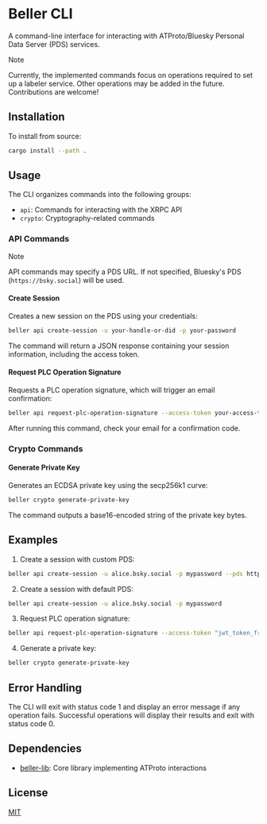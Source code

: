 # Beller CLI

A command-line interface for interacting with ATProto/Bluesky Personal Data Server (PDS) services.

> [!NOTE]
> Currently, the implemented commands focus on operations required to set up a labeler service. Other operations may be added in the future. Contributions are welcome!

## Installation

To install from source:

```sh
cargo install --path .
```

## Usage

The CLI organizes commands into the following groups:

- `api`: Commands for interacting with the XRPC API
- `crypto`: Cryptography-related commands

### API Commands

> [!NOTE]
> API commands may specify a PDS URL. If not specified, Bluesky's PDS
> (`https://bsky.social`) will be used.

#### Create Session

Creates a new session on the PDS using your credentials:

```bash
beller api create-session -u your-handle-or-did -p your-password
```

The command will return a JSON response containing your session information, including the access token.

#### Request PLC Operation Signature

Requests a PLC operation signature, which will trigger an email confirmation:

```bash
beller api request-plc-operation-signature --access-token your-access-token
```

After running this command, check your email for a confirmation code.

### Crypto Commands

#### Generate Private Key

Generates an ECDSA private key using the secp256k1 curve:

```bash
beller crypto generate-private-key
```

The command outputs a base16-encoded string of the private key bytes.


## Examples

1. Create a session with custom PDS:

```bash
beller api create-session -u alice.bsky.social -p mypassword --pds https://custom-pds.example.com
```

2. Create a session with default PDS:

```bash
beller api create-session -u alice.bsky.social -p mypassword
```

3. Request PLC operation signature:

```bash
beller api request-plc-operation-signature --access-token "jwt_token_from_create_session"
```

4. Generate a private key:

```bash
beller crypto generate-private-key
```

## Error Handling

The CLI will exit with status code 1 and display an error message if any operation fails. Successful operations will display their results and exit with status code 0.

## Dependencies

- [beller-lib](../beller-lib): Core library implementing ATProto interactions

## License

[MIT](LICENSE)
